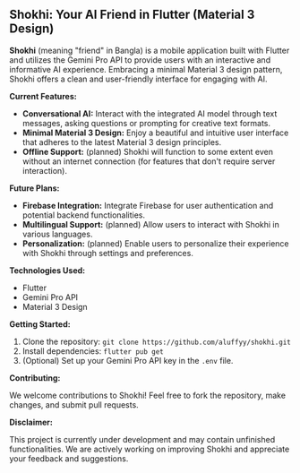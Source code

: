 ## Shokhi: Your AI Friend in Flutter (Material 3 Design)

**Shokhi** (meaning "friend" in Bangla) is a mobile application built with Flutter and utilizes the Gemini Pro API to provide users with an interactive and informative AI experience. Embracing a minimal Material 3 design pattern, Shokhi offers a clean and user-friendly interface for engaging with AI.

**Current Features:**

* **Conversational AI:** Interact with the integrated AI model through text messages, asking questions or prompting for creative text formats.
* **Minimal Material 3 Design:** Enjoy a beautiful and intuitive user interface that adheres to the latest Material 3 design principles.
* **Offline Support:** (planned) Shokhi will function to some extent even without an internet connection (for features that don't require server interaction).

**Future Plans:**

* **Firebase Integration:** Integrate Firebase for user authentication and potential backend functionalities.
* **Multilingual Support:** (planned) Allow users to interact with Shokhi in various languages.
* **Personalization:** (planned) Enable users to personalize their experience with Shokhi through settings and preferences.

**Technologies Used:**

* Flutter
* Gemini Pro API
* Material 3 Design

**Getting Started:**

1. Clone the repository: `git clone https://github.com/aluffyy/shokhi.git`
2. Install dependencies: `flutter pub get`
3. (Optional) Set up your Gemini Pro API key in the `.env` file.

**Contributing:**

We welcome contributions to Shokhi! Feel free to fork the repository, make changes, and submit pull requests.

**Disclaimer:**

This project is currently under development and may contain unfinished functionalities. We are actively working on improving Shokhi and appreciate your feedback and suggestions.
